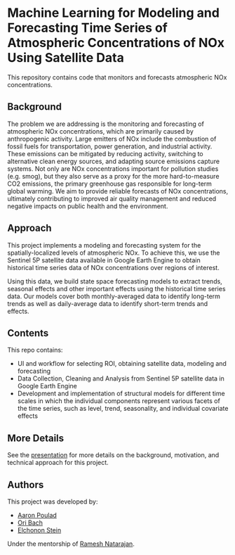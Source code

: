 # Machine Learning for Modeling and Forecasting Time Series of Atmospheric Concentrations of NOx Using Satellite Data

This repository contains code that monitors and forecasts atmospheric NOx concentrations.

## Background

The problem we are addressing is the monitoring and forecasting of atmospheric NOx concentrations, which are primarily caused by anthropogenic activity. Large emitters of NOx include the combustion of fossil fuels for transportation, power generation, and industrial activity. These emissions can be mitigated by reducing activity, switching to alternative clean energy sources, and adapting source emissions capture systems. Not only are NOx concentrations important for pollution studies (e.g. smog), but they also serve as a proxy for the more hard-to-measure CO2 emissions, the primary greenhouse gas responsible for long-term global warming.
We aim to provide reliable forecasts of NOx concentrations, ultimately contributing to improved air quality management and reduced negative impacts on public health and the environment.

## Approach

This project implements a modeling and forecasting system for the spatially-localized levels of atmospheric NOx. To achieve this, we use the Sentinel 5P satellite data available in Google Earth Engine to obtain historical time series data of NOx concentrations over regions of interest.

Using this data, we build state space forecasting models to extract trends, seasonal effects and other important effects using the historical time series data. Our models cover both monthly-averaged data to identify long-term trends as well as daily-average data to identify short-term trends and effects.

## Contents

This repo contains:

- UI and workflow for selecting ROI, obtaining satellite data, modeling and forecasting
- Data Collection, Cleaning and Analysis from Sentinel 5P satellite data in Google Earth Engine
- Development and implementation of structural models for different time scales in which the individual components represent various facets of the time series, such as level, trend, seasonality, and individual covariate effects

## More Details

See the [presentation]() for more details on the background, motivation, and technical approach for this project. 

## Authors

This project was developed by:

- [Aaron Poulad](https://www.linkedin.com/in/aaron-poulad-603a892a4/)
- [Ori Bach](https://www.linkedin.com/in/ori-bach-7a9b902ab/)
- [Elchonon Stein](https://www.linkedin.com/in/elchonon-s-35b1b028b/)

Under the mentorship of [Ramesh Natarajan](https://www.linkedin.com/in/ramesh-natarajan-07a05989/).
